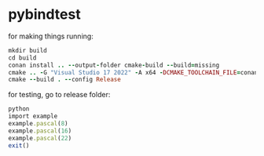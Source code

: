 # pybindtest

for making things running:
```ruby
mkdir build
cd build
conan install .. --output-folder cmake-build --build=missing
cmake .. -G "Visual Studio 17 2022" -A x64 -DCMAKE_TOOLCHAIN_FILE=conan_toolchain.cmake
cmake --build . --config Release
```

for testing, go to release folder:
```ruby
python
import example
example.pascal(8)
example.pascal(16)
example.pascal(22)
exit()
```
